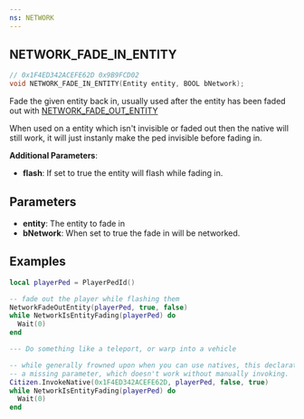 ```yaml
---
ns: NETWORK
---
```

## NETWORK_FADE_IN_ENTITY

```c
// 0x1F4ED342ACEFE62D 0x9B9FCD02
void NETWORK_FADE_IN_ENTITY(Entity entity, BOOL bNetwork);
```

Fade the given entity back in, usually used after the entity has been faded out with [NETWORK_FADE_OUT_ENTITY](#_0xDE564951F95E09ED)

When used on a entity which isn't invisible or faded out then the native will still work, it will just instanly make the ped invisible before fading in.

**Additional Parameters**:
* **flash**: If set to true the entity will flash while fading in.


## Parameters
* **entity**: The entity to fade in
* **bNetwork**: When set to true the fade in will be networked.

## Examples

```lua
local playerPed = PlayerPedId()

-- fade out the player while flashing them
NetworkFadeOutEntity(playerPed, true, false)
while NetworkIsEntityFading(playerPed) do
  Wait(0)
end

--- Do something like a teleport, or warp into a vehicle

-- while generally frowned upon when you can use natives, this declaration has
-- a missing parameter, which doesn't work without manually invoking.
Citizen.InvokeNative(0x1F4ED342ACEFE62D, playerPed, false, true)
while NetworkIsEntityFading(playerPed) do
  Wait(0)
end
```
